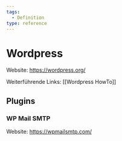 ```yaml
---
tags:
  - Definition
type: reference
---
```

# Wordpress

Website: <https://wordpress.org/>

Weiterführende Links: [[Wordpress HowTo]]

## Plugins

### WP Mail SMTP

Website: <https://wpmailsmtp.com/>